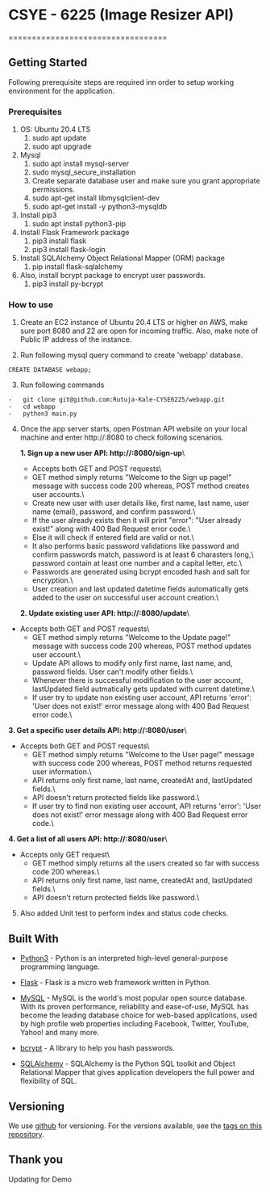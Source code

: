 # CSYE - 6225 (Image Resizer API)

==================================

## Getting Started

Following prerequisite steps are required inn order to setup working environment for the application.

### Prerequisites

1. OS: Ubuntu 20.4 LTS
   1. sudo apt update
   2. sudo apt upgrade
2. Mysql
   1. sudo apt install mysql-server
   2. sudo mysql_secure_installation
   3. Create separate database user and make sure you grant appropriate permissions.
   4. sudo apt-get install libmysqlclient-dev
   5. sudo apt-get install -y python3-mysqldb
3. Install pip3
   1. sudo apt install python3-pip
4. Install Flask Framework package
   1. pip3 install flask
   2. pip3 install flask-login
5. Install SQLAlchemy Object Relational Mapper (ORM) package
   1. pip install flask-sqlalchemy
6. Also, install bcrypt package to encrypt user passwords.
   1. pip3 install py-bcrypt

### How to use

1. Create an EC2 instance of Ubuntu 20.4 LTS or higher on AWS, make sure port 8080 and 22 are open for incoming traffic. Also, make note of Public IP address of the instance.

2. Run following mysql query command to create 'webapp' database.

```
CREATE DATABASE webapp;
```

3. Run following commands

```
-	git clone git@github.com:Rutuja-Kale-CYSE6225/webapp.git
-	cd webapp
-	python3 main.py
```

4. Once the app server starts, open Postman API website on your local machine and enter http://<EC2 instance public IP>:8080 to check following scenarios.

   **1. Sign up a new user API: http://<EC2 instance public IP>:8080/sign-up**\

   - Accepts both GET and POST requests\
   - GET method simply returns "Welcome to the Sign up page!" message with success code 200 whereas, POST method creates user accounts.\
   - Create new user with user details like, first name, last name, user name (email), password, and confirm password.\
   - If the user already exists then it will print "error": "User already exist!" along with 400 Bad Request error code.\
   - Else it will check if entered field are valid or not.\
   - It also performs basic password validations like password and confirm passwords match, password is at least 6 charasters long,\ password contain at least one number and a capital letter, etc.\
   - Passwords are generated using bcrypt encoded hash and salt for encryption.\
   - User creation and last updated datetime fields automatically gets added to the user on successful user account creation.\

   **2. Update existing user API: http://<EC2 instance public IP>:8080/update**\

- Accepts both GET and POST requests\
  - GET method simply returns "Welcome to the Update page!" message with success code 200 whereas, POST method updates user account.\
  - Update API allows to modify only first name, last name, and, password fields. User can't modify other fields.\
  - Whenever there is successful modification to the user account, lastUpdated field autmatically gets updated with current datetime.\
  - If user try to update non existing user account, API returns 'error': 'User does not exist!' error message along with 400 Bad Request error code.\

**3. Get a specific user details API: http://<EC2 instance public IP>:8080/user**\

- Accepts both GET and POST requests\
  - GET method simply returns "Welcome to the User page!" message with success code 200 whereas, POST method returns requested user information.\
  - API returns only first name, last name, createdAt and, lastUpdated fields.\
  - API doesn't return protected fields like password.\
  - If user try to find non existing user account, API returns 'error': 'User does not exist!' error message along with 400 Bad Request error code.\

**4. Get a list of all users API: http://<EC2 instance public IP>:8080/user**\

- Accepts only GET request\
  - GET method simply returns all the users created so far with success code 200 whereas.\
  - API returns only first name, last name, createdAt and, lastUpdated fields.\
  - API doesn't return protected fields like password.\

5. Also added Unit test to perform index and status code checks.

## Built With

- [Python3](https://www.python.org/) - Python is an interpreted high-level general-purpose programming language.

- [Flask](https://flask.palletsprojects.com/en/2.0.x/) - Flask is a micro web framework written in Python.

- [MySQL](https://www.mysql.com/) - MySQL is the world's most popular open source database. With its proven performance, reliability and ease-of-use, MySQL has become the leading database choice for web-based applications, used by high profile web properties including Facebook, Twitter, YouTube, Yahoo! and many more.

- [bcrypt](https://www.npmjs.com/package/bcrypt) - A library to help you hash passwords.

- [SQLAlchemy](https://www.sqlalchemy.org/) - SQLAlchemy is the Python SQL toolkit and Object Relational Mapper that gives application developers the full power and flexibility of SQL.

## Versioning

We use [github](https://github.com/) for versioning. For the versions available, see the [tags on this repository](https://github.com/Rutuja-Kale-CYSE6225/webapp).

## Thank you
Updating for Demo
